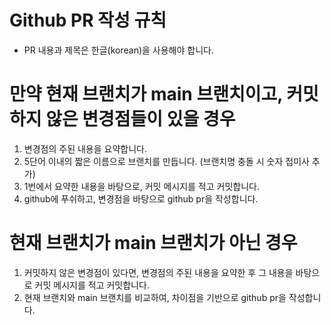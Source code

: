 # Github PR 작성 규칙

- PR 내용과 제목은 한글(korean)을 사용해야 합니다.

# 만약 현재 브랜치가 main 브랜치이고, 커밋하지 않은 변경점들이 있을 경우

1. 변경점의 주된 내용을 요약합니다.
2. 5단어 이내의 짧은 이름으로 브랜치를 만듭니다. (브랜치명 충돌 시 숫자 접미사 추가)
3. 1번에서 요약한 내용을 바탕으로, 커밋 메시지를 적고 커밋합니다.
4. github에 푸쉬하고, 변경점을 바탕으로 github pr을 작성합니다.

# 현재 브랜치가 main 브랜치가 아닌 경우

1. 커밋하지 않은 변경점이 있다면, 변경점의 주된 내용을 요약한 후 그 내용을 바탕으로 커밋 메시지를 적고 커밋합니다.
2. 현재 브랜치와 main 브랜치를 비교하여, 차이점을 기반으로 github pr을 작성합니다.
